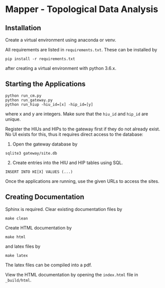 # Mapper - Topological Data Analysis

## Installation

Create a virtual environment using anaconda or venv.

All requirements are listed in `requirements.txt`. These can be installed by
```
pip install -r requirements.txt
```
after creating a virtual environment with python 3.6.x.

## Starting the Applications
```python3
python run_cm.py
python run_gateway.py
python run_hiup -hiu_id=[x] -hip_id=[y]
```

where x and y are integers. Make sure that the `hiu_id` and `hip_id` are unique.

Register the HIUs and HIPs to the gateway first if they do not already exist. No UI exists for this, thus it requires direct access to the database:
1. Open the gateway database by
```
sqlite3 gateway/site.db
```
2. Create entries into the HIU and HIP tables using SQL.
```
INSERT INTO HI[X] VALUES (...)
```

Once the applications are running, use the given URLs to access the sites.

## Creating Documentation

Sphinx is required. Clear existing documentation files by
```
make clean
```

Create HTML documentation by
```
make html
```

and latex files by
```
make latex
```
 The latex files can be compiled into a pdf.

 View the HTML documentation by opening the `index.html` file in `_build/html`.